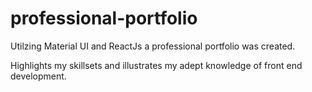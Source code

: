 # professional-portfolio

Utilzing Material UI and ReactJs a professional portfolio was created.

Highlights my skillsets and illustrates my adept knowledge of front end development.
